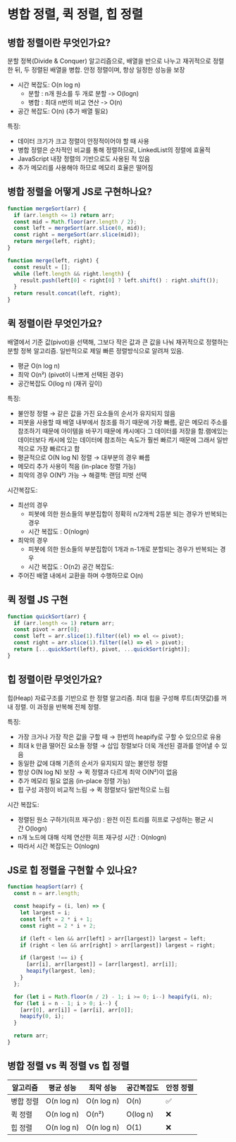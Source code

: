 # 병합 정렬, 퀵 정렬, 힙 정렬

## 병합 정렬이란 무엇인가요?

분할 정복(Divide & Conquer) 알고리즘으로,
배열을 반으로 나누고 재귀적으로 정렬한 뒤, 두 정렬된 배열을 병합.
안정 정렬이며, 항상 일정한 성능을 보장

- 시간 복잡도: O(n log n)
  - 분할 : n개 원소를 두 개로 분할 -> O(logn)
  - 병합 : 최대 n번의 비교 연산 -> O(n)
- 공간 복잡도: O(n) (추가 배열 필요)

특징:

- 데이터 크기가 크고 정렬이 안정적이어야 할 때 사용
- 병합 정렬은 순차적인 비교를 통해 정렬하므로, LinkedList의 정렬에 효율적
- JavaScript 내장 정렬의 기반으로도 사용된 적 있음
- 추가 메모리를 사용해야 하므로 메모리 효율은 떨어짐

## 병합 정렬을 어떻게 JS로 구현하나요?

```js
function mergeSort(arr) {
  if (arr.length <= 1) return arr;
  const mid = Math.floor(arr.length / 2);
  const left = mergeSort(arr.slice(0, mid));
  const right = mergeSort(arr.slice(mid));
  return merge(left, right);
}

function merge(left, right) {
  const result = [];
  while (left.length && right.length) {
    result.push(left[0] < right[0] ? left.shift() : right.shift());
  }
  return result.concat(left, right);
}
```

## 퀵 정렬이란 무엇인가요?

배열에서 기준 값(pivot)을 선택해, 그보다 작은 값과 큰 값을 나눠 재귀적으로 정렬하는 분할 정복 알고리즘. 일반적으로 제일 빠른 정렬방식으로 알려져 있음.

- 평균 O(n log n)
- 최악 O(n²) (pivot이 나쁘게 선택된 경우)
- 공간복잡도 O(log n) (재귀 깊이)

특징:

- 불안정 정렬 → 같은 값을 가진 요소들의 순서가 유지되지 않음
- 피봇을 사용할 때 배열 내부에서 참조를 하기 때문에 가장 빠름, 같은 메모리 주소를 참조하기 때문에 아이템을 바꾸기 때문에 캐시에다 그 데이터를 저장을 함.램에있는 데이터보다 캐시에 있는 데이터에 참조하는 속도가 훨씬 빠르기 때문에 그래서 일반적으로 가장 빠르다고 함
- 평균적으로 O(N log N) 정렬 → 대부분의 경우 빠름
- 메모리 추가 사용이 적음 (in-place 정렬 가능)
- 최악의 경우 O(N²) 가능 → 해결책: 랜덤 피벗 선택

시간복잡도:

- 최선의 경우
  - 피봇에 의한 원소들의 부분집합이 정확히 n/2개씩 2등분 되는 경우가 반복되는 경우
  - 시간 복잡도 : O(nlogn)
- 최악의 경우
  - 피봇에 의한 원소들의 부분집합이 1개과 n-1개로 분할되는 경우가 반복되는 경우
  - 시간 복잡도 : O(n2)
    공간 복잡도:
- 주어진 배열 내에서 교환을 하며 수행하므로 O(n)

## 퀵 정렬 JS 구현

```js
function quickSort(arr) {
  if (arr.length <= 1) return arr;
  const pivot = arr[0];
  const left = arr.slice(1).filter((el) => el <= pivot);
  const right = arr.slice(1).filter((el) => el > pivot);
  return [...quickSort(left), pivot, ...quickSort(right)];
}
```

## 힙 정렬이란 무엇인가요?

힙(Heap) 자료구조를 기반으로 한 정렬 알고리즘. 최대 힙을 구성해 루트(최댓값)를 꺼내 정렬. 이 과정을 반복해 전체 정렬.

특징:

- 가장 크거나 가장 작은 값을 구할 때 → 한번의 heapify로 구할 수 있으므로 유용
- 최대 k 만큼 떨어진 요소들 정렬 → 삽입 정렬보다 더욱 개선된 결과를 얻어낼 수 있음
- 동일한 값에 대해 기존의 순서가 유지되지 않는 불안정 정렬
- 항상 O(N log N) 보장 → 퀵 정렬과 다르게 최악 O(N²)이 없음
- 추가 메모리 필요 없음 (in-place 정렬 가능)
- 힙 구성 과정이 비교적 느림 → 퀵 정렬보다 일반적으로 느림

시간 복잡도:

- 정렬된 원소 구하기(히프 재구성) : 완전 이진 트리를 히프로 구성하는 평균 시간 O(logn)
- n개 노드에 대해 삭제 연산한 히프 재구성 시간 : O(nlogn)
- 따라서 시간 복잡도는 O(nlogn)

## JS로 힙 정렬을 구현할 수 있나요?

```js
function heapSort(arr) {
  const n = arr.length;

  const heapify = (i, len) => {
    let largest = i;
    const left = 2 * i + 1;
    const right = 2 * i + 2;

    if (left < len && arr[left] > arr[largest]) largest = left;
    if (right < len && arr[right] > arr[largest]) largest = right;

    if (largest !== i) {
      [arr[i], arr[largest]] = [arr[largest], arr[i]];
      heapify(largest, len);
    }
  };

  for (let i = Math.floor(n / 2) - 1; i >= 0; i--) heapify(i, n);
  for (let i = n - 1; i > 0; i--) {
    [arr[0], arr[i]] = [arr[i], arr[0]];
    heapify(0, i);
  }

  return arr;
}
```

## 병합 정렬 vs 퀵 정렬 vs 힙 정렬

| 알고리즘  | 평균 성능  | 최악 성능  | 공간복잡도 | 안정 정렬 |
| --------- | ---------- | ---------- | ---------- | --------- |
| 병합 정렬 | O(n log n) | O(n log n) | O(n)       | ✅        |
| 퀵 정렬   | O(n log n) | O(n²)      | O(log n)   | ❌        |
| 힙 정렬   | O(n log n) | O(n log n) | O(1)       | ❌        |
